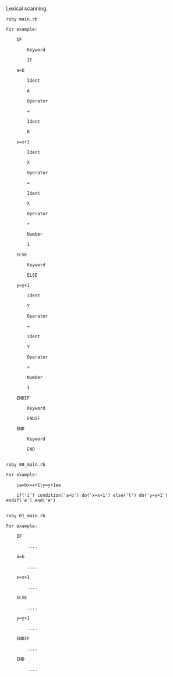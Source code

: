 Lexical scanning.


	ruby main.rb
	
	For example:
	
		IF
		
			Keyword
    		    
			IF
		        
		a=b
		
			Ident
    		    
			A
    		    
			Operator
        		
			=
        		
			Ident
				
			B
        		
		x=x+1
		
			Ident
        		
			X
            	
			Operator
            	
			=
            	
			Ident
            	
			X
            	
			Operator
            	
			+
            	
			Number
            	
			1
            	
		ELSE
		
			Keyword
        		
			ELSE
            	
		y=y+1
		
			Ident
            	
			Y
            	
			Operator
            	
			=
            	
			Ident
            	
			Y
            	
			Operator
            	
			+
            	
			Number
            	
			1
            	
		ENDIF
    	
			Keyword
                
			ENDIF
            	
		END
    	
			Keyword
                
			END
            	

	ruby 00_main.rb
	
	For example:

		ia=bx=x+1ly=y+1ee
		
		if('i') condition('a=b') do('x=x+1') else('l') do('y=y+1') endif('e') end('e')


	ruby 01_main.rb
	
	For example:
	
		IF
		
			....
			
		a=b
		
			....
			
		x=x+1
       	
			....
       		
		ELSE
       	
			....
       		
		y=y+1
        
			....
        	
		ENDIF
        
			....
        	
		END
        
			....
